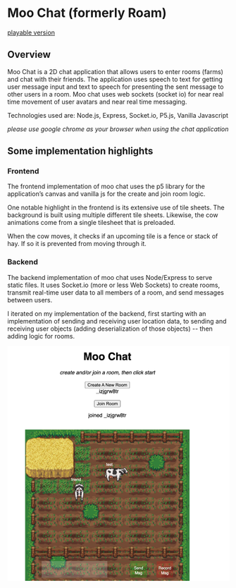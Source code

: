 # Moo Chat (formerly Roam)

[playable version](https://desolate-sands-25998.herokuapp.com)

## Overview
Moo Chat is a 2D chat application that allows users to enter rooms (farms) and chat with their friends. 
The application uses speech to text for getting user message input and text to speech for presenting the sent message to other users in a room.
Moo chat uses web sockets (socket io) for near real time movement of user avatars and near real time messaging.

Technologies used are: Node.js, Express, Socket.io, P5.js, Vanilla Javascript

*please use google chrome as your browser when using the chat application*

## Some implementation highlights

### Frontend
The frontend implementation of moo chat uses the p5 library for the application’s canvas and vanilla js for the create and join room logic.


One notable highlight in the frontend is its extensive use of tile sheets. The background is built using multiple different tile sheets. Likewise, the cow animations come from a single tilesheet that is preloaded.

When the cow moves, it checks if an upcoming tile is a fence or stack of hay. If so it is prevented from moving through it.

### Backend

The backend implementation of moo chat uses Node/Express to serve static files. It uses Socket.io (more or less Web Sockets) to create rooms, transmit real-time user data to all members of a room, and send messages between users.

I iterated on my implementation of the backend, first starting with an implementation of sending and receiving user location data, to sending and receiving user objects (adding deserialization of those objects) -- then adding logic for rooms.

![gameplay screenshot](./public/images/Screenshots/test.png)
